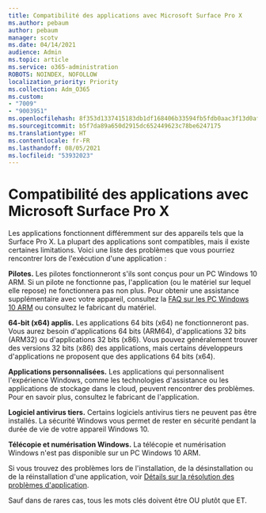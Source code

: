 ```yaml
---
title: Compatibilité des applications avec Microsoft Surface Pro X
ms.author: pebaum
author: pebaum
manager: scotv
ms.date: 04/14/2021
audience: Admin
ms.topic: article
ms.service: o365-administration
ROBOTS: NOINDEX, NOFOLLOW
localization_priority: Priority
ms.collection: Adm_O365
ms.custom:
- "7009"
- "9003951"
ms.openlocfilehash: 8f353d1337415183db1df168406b33594fb5fdb0aac3f13d0afe3e682fa6e3f3
ms.sourcegitcommit: b5f7da89a650d2915dc652449623c78be6247175
ms.translationtype: HT
ms.contentlocale: fr-FR
ms.lasthandoff: 08/05/2021
ms.locfileid: "53932023"
---
```

# <a name="app-compatibility-with-microsoft-surface-pro-x"></a>Compatibilité des applications avec Microsoft Surface Pro X

Les applications fonctionnent différemment sur des appareils tels que la Surface Pro X. La plupart des applications sont compatibles, mais il existe certaines limitations. Voici une liste des problèmes que vous pourriez rencontrer lors de l'exécution d'une application : 

**Pilotes.** Les pilotes fonctionneront s'ils sont conçus pour un PC Windows 10 ARM. Si un pilote ne fonctionne pas, l'application (ou le matériel sur lequel elle repose) ne fonctionnera pas non plus. Pour obtenir une assistance supplémentaire avec votre appareil, consultez la [FAQ sur les PC Windows 10 ARM](https://support.microsoft.com/windows/windows-10-arm-based-pcs-faq-477f51df-2e3b-f68f-31b0-06f5e4f8ebb5) ou consultez le fabricant du matériel.

**64-bit (x64) applis.** Les applications 64 bits (x64) ne fonctionneront pas. Vous aurez besoin d'applications 64 bits (ARM64), d'applications 32 bits (ARM32) ou d'applications 32 bits (x86). Vous pouvez généralement trouver des versions 32 bits (x86) des applications, mais certains développeurs d'applications ne proposent que des applications 64 bits (x64).

**Applications personnalisées.** Les applications qui personnalisent l'expérience Windows, comme les technologies d'assistance ou les applications de stockage dans le cloud, peuvent rencontrer des problèmes. Pour en savoir plus, consultez le fabricant de l'application.

**Logiciel antivirus tiers.** Certains logiciels antivirus tiers ne peuvent pas être installés. La sécurité Windows vous permet de rester en sécurité pendant la durée de vie de votre appareil Windows 10.

**Télécopie et numérisation Windows.** La télécopie et numérisation Windows n&apos;est pas disponible sur un PC Windows 10 ARM.

Si vous trouvez des problèmes lors de l&apos;installation, de la désinstallation ou de la réinstallation d&apos;une application, voir [Détails sur la résolution des problèmes d&apos;application](https://docs.microsoft.com/troubleshoot/mem/intune/troubleshoot-app-install#app-troubleshooting-details).

Sauf dans de rares cas, tous les mots clés doivent être OU plutôt que ET.